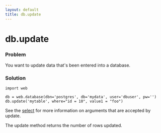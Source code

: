```yaml
---
layout: default
title: db.update
---
```


# db.update

### Problem

You want to update data that's been entered into a database.

### Solution

    import web

    db = web.database(dbn='postgres', db='mydata', user='dbuser', pw='')
    db.update('mytable', where="id = 10", value1 = "foo")

See the [select](/cookbook/select) for more information on arguments that are accepted by update.

The update method returns the number of rows updated.
